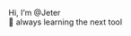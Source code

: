 Hi, I’m @Jeter  
👀 always learning the next tool

<!---
Jeter-work/Jeter-work is a ✨ special ✨ repository because its `README.md` (this file) appears on your GitHub profile.
You can click the Preview link to take a look at your changes.
--->

